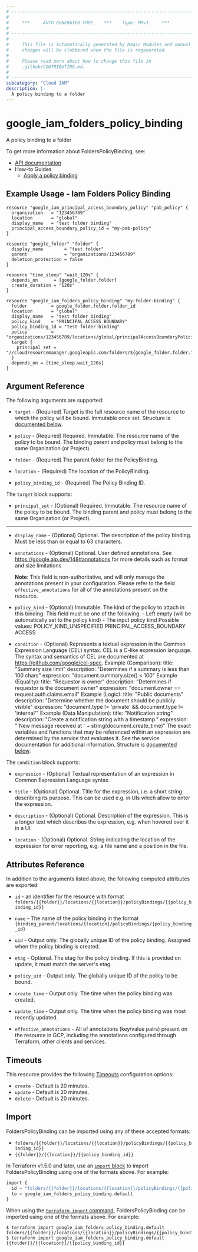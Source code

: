 ```yaml
---
# ----------------------------------------------------------------------------
#
#     ***     AUTO GENERATED CODE    ***    Type: MMv1     ***
#
# ----------------------------------------------------------------------------
#
#     This file is automatically generated by Magic Modules and manual
#     changes will be clobbered when the file is regenerated.
#
#     Please read more about how to change this file in
#     .github/CONTRIBUTING.md.
#
# ----------------------------------------------------------------------------
subcategory: "Cloud IAM"
description: |-
  A policy binding to a folder
---
```


# google_iam_folders_policy_binding

A policy binding to a folder


To get more information about FoldersPolicyBinding, see:

* [API documentation](https://cloud.google.com/iam/docs/reference/rest/v3/folders.locations.policyBindings)
* How-to Guides
    * [Apply a policy binding](https://cloud.google.com/iam/docs/principal-access-boundary-policies-create#create_binding)

## Example Usage - Iam Folders Policy Binding


```hcl
resource "google_iam_principal_access_boundary_policy" "pab_policy" {
  organization   = "123456789"
  location       = "global"
  display_name   = "test folder binding"
  principal_access_boundary_policy_id = "my-pab-policy"
}

resource "google_folder" "folder" {
  display_name        = "test folder"
  parent              = "organizations/123456789"
  deletion_protection = false
}

resource "time_sleep" "wait_120s" {
  depends_on      = [google_folder.folder]
  create_duration = "120s"
}

resource "google_iam_folders_policy_binding" "my-folder-binding" {
  folder         = google_folder.folder.folder_id
  location       = "global"
  display_name   = "test folder binding"
  policy_kind    = "PRINCIPAL_ACCESS_BOUNDARY"
  policy_binding_id = "test-folder-binding"
  policy         = "organizations/123456789/locations/global/principalAccessBoundaryPolicies/${google_iam_principal_access_boundary_policy.pab_policy.principal_access_boundary_policy_id}"
  target {
    principal_set = "//cloudresourcemanager.googleapis.com/folders/${google_folder.folder.folder_id}"
  }
  depends_on = [time_sleep.wait_120s]
}
```

## Argument Reference

The following arguments are supported:


* `target` -
  (Required)
  Target is the full resource name of the resource to which the policy will be bound. Immutable once set.
  Structure is [documented below](#nested_target).

* `policy` -
  (Required)
  Required. Immutable. The resource name of the policy to be bound. The binding parent and policy must belong to the same Organization (or Project).

* `folder` -
  (Required)
  The parent folder for the PolicyBinding.

* `location` -
  (Required)
  The location of the PolicyBinding.

* `policy_binding_id` -
  (Required)
  The Policy Binding ID.


<a name="nested_target"></a>The `target` block supports:

* `principal_set` -
  (Optional)
  Required. Immutable. The resource name of the policy to be bound.
  The binding parent and policy must belong to the same Organization (or Project).

- - -


* `display_name` -
  (Optional)
  Optional. The description of the policy binding. Must be less than or equal to 63 characters.

* `annotations` -
  (Optional)
  Optional. User defined annotations. See https://google.aip.dev/148#annotations for more details such as format and size limitations

  **Note**: This field is non-authoritative, and will only manage the annotations present in your configuration.
  Please refer to the field `effective_annotations` for all of the annotations present on the resource.

* `policy_kind` -
  (Optional)
  Immutable. The kind of the policy to attach in this binding. This
  field must be one of the following:  - Left empty (will be automatically set
  to the policy kind) - The input policy kind   Possible values:  POLICY_KIND_UNSPECIFIED PRINCIPAL_ACCESS_BOUNDARY ACCESS

* `condition` -
  (Optional)
  Represents a textual expression in the Common Expression Language
  (CEL) syntax. CEL is a C-like expression language. The syntax and semantics of
  CEL are documented at https://github.com/google/cel-spec.
  Example (Comparison):
  title: \"Summary size limit\"
  description: \"Determines if a summary is less than 100 chars\"
  expression: \"document.summary.size() < 100\"
  Example
  (Equality):
  title: \"Requestor is owner\"
  description: \"Determines if requestor is the document owner\"
  expression: \"document.owner == request.auth.claims.email\"  Example
  (Logic):
  title: \"Public documents\"
  description: \"Determine whether the document should be publicly visible\"
  expression: \"document.type != 'private' && document.type != 'internal'\"
  Example (Data Manipulation):
  title: \"Notification string\"
  description: \"Create a notification string with a timestamp.\"
  expression: \"'New message received at ' + string(document.create_time)\"
  The exact variables and functions that may be referenced within an expression are
  determined by the service that evaluates it. See the service documentation for
  additional information.
  Structure is [documented below](#nested_condition).


<a name="nested_condition"></a>The `condition` block supports:

* `expression` -
  (Optional)
  Textual representation of an expression in Common Expression Language syntax.

* `title` -
  (Optional)
  Optional. Title for the expression, i.e. a short string describing its purpose. This can be used e.g. in UIs which allow to enter the expression.

* `description` -
  (Optional)
  Optional. Description of the expression. This is a longer text which describes the expression, e.g. when hovered over it in a UI.

* `location` -
  (Optional)
  Optional. String indicating the location of the expression for error reporting, e.g. a file name and a position in the file.

## Attributes Reference

In addition to the arguments listed above, the following computed attributes are exported:

* `id` - an identifier for the resource with format `folders/{{folder}}/locations/{{location}}/policyBindings/{{policy_binding_id}}`

* `name` -
  The name of the policy binding in the format `{binding_parent/locations/{location}/policyBindings/{policy_binding_id}`

* `uid` -
  Output only. The globally unique ID of the policy binding. Assigned when the policy binding is created.

* `etag` -
  Optional. The etag for the policy binding. If this is provided on update, it must match the server's etag.

* `policy_uid` -
  Output only. The globally unique ID of the policy to be bound.

* `create_time` -
  Output only. The time when the policy binding was created.

* `update_time` -
  Output only. The time when the policy binding was most recently updated.

* `effective_annotations` -
  All of annotations (key/value pairs) present on the resource in GCP, including the annotations configured through Terraform, other clients and services.


## Timeouts

This resource provides the following
[Timeouts](https://developer.hashicorp.com/terraform/plugin/sdkv2/resources/retries-and-customizable-timeouts) configuration options:

- `create` - Default is 20 minutes.
- `update` - Default is 20 minutes.
- `delete` - Default is 20 minutes.

## Import


FoldersPolicyBinding can be imported using any of these accepted formats:

* `folders/{{folder}}/locations/{{location}}/policyBindings/{{policy_binding_id}}`
* `{{folder}}/{{location}}/{{policy_binding_id}}`


In Terraform v1.5.0 and later, use an [`import` block](https://developer.hashicorp.com/terraform/language/import) to import FoldersPolicyBinding using one of the formats above. For example:

```tf
import {
  id = "folders/{{folder}}/locations/{{location}}/policyBindings/{{policy_binding_id}}"
  to = google_iam_folders_policy_binding.default
}
```

When using the [`terraform import` command](https://developer.hashicorp.com/terraform/cli/commands/import), FoldersPolicyBinding can be imported using one of the formats above. For example:

```
$ terraform import google_iam_folders_policy_binding.default folders/{{folder}}/locations/{{location}}/policyBindings/{{policy_binding_id}}
$ terraform import google_iam_folders_policy_binding.default {{folder}}/{{location}}/{{policy_binding_id}}
```
